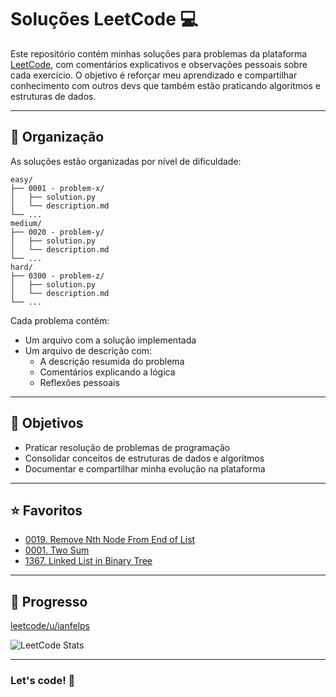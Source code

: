 # Soluções LeetCode 💻

Este repositório contém minhas soluções para problemas da plataforma [LeetCode](https://leetcode.com/), com comentários explicativos e observações pessoais sobre cada exercício. O objetivo é reforçar meu aprendizado e compartilhar conhecimento com outros devs que também estão praticando algoritmos e estruturas de dados.

---

## 📁 Organização

As soluções estão organizadas por nível de dificuldade:

```
easy/
├── 0001 - problem-x/
│   ├── solution.py
│   └── description.md
└── ...
medium/
├── 0020 - problem-y/
│   ├── solution.py
│   └── description.md
└── ...
hard/
├── 0300 - problem-z/
│   ├── solution.py
│   └── description.md
└── ...

```

Cada problema contém:
- Um arquivo com a solução implementada
- Um arquivo de descrição com:
  - A descrição resumida do problema
  - Comentários explicando a lógica
  - Reflexões pessoais

---

## 📌 Objetivos

- Praticar resolução de problemas de programação
- Consolidar conceitos de estruturas de dados e algoritmos
- Documentar e compartilhar minha evolução na plataforma

---

## ⭐ Favoritos

- [0019. Remove Nth Node From End of List](./medium/0019%20-%20remove-nth-node-from-end-of-list/description.md)
- [0001. Two Sum](./easy/0001%20-%20two-sum/description.md)
- [1367. Linked List in Binary Tree](./medium/1367%20-%20linked-list-in-binary-tree/description.md)
---

## 🧠 Progresso

[leetcode/u/ianfelps](https://leetcode.com/u/ianfelps/)

![LeetCode Stats](https://leetcard.jacoblin.cool/ianfelps?theme=dark&font=IBM%20Plex%20Sans%20Arabic&ext=heatmap)

---

### Let's code! 💪
